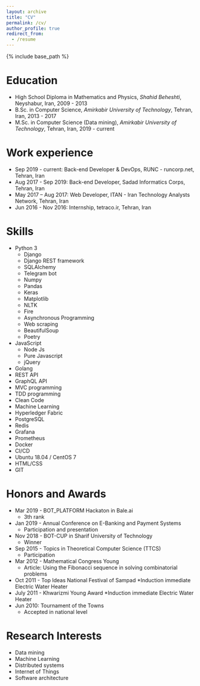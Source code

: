 ```yaml
---
layout: archive
title: "CV"
permalink: /cv/
author_profile: true
redirect_from:
  - /resume
---
```


{% include base_path %}

Education
======
* High School Diploma in Mathematics and Physics, *Shahid Beheshti*, Neyshabur, Iran, 2009 - 2013 
* B.Sc. in Computer Science, *Amirkabir University of Technology*, Tehran, Iran, 2013 - 2017
* M.Sc. in Computer Science (Data mining), *Amirkabir University of Technology*, Tehran, Iran, 2019 - current

Work experience
======
* Sep 2019 - current: Back-end Developer & DevOps, RUNC - runcorp.net, Tehran, Iran
* Aug 2017 - Sep 2019: Back-end Developer, Sadad Informatics Corps, Tehran, Iran
* May 2017 – Aug 2017: Web Developer, ITAN - Iran Technology Analysts Network, Tehran, Iran
* Jun 2016 - Nov 2016: Internship, tetraco.ir, Tehran, Iran
  
Skills
======
* Python 3
  * Django
  * Django REST framework
  * SQLAlchemy
  * Telegram bot
  * Numpy
  * Pandas
  * Keras
  * Matplotlib
  * NLTK
  * Fire
  * Asynchronous Programming
  * Web scraping
  * BeautifulSoup
  * Poetry
* JavaScript
  * Node Js
  * Pure Javascript
  * jQuery
* Golang
* REST API
* GraphQL API
* MVC programming
* TDD programming
* Clean Code
* Machine Learning
* Hyperledger Fabric
* PostgreSQL
* Redis
* Grafana
* Prometheus
* Docker
* CI/CD
* Ubuntu 18.04 / CentOS 7
* HTML/CSS
* GIT
  
Honors and Awards
======
* Mar 2019 - BOT_PLATFORM Hackaton in Bale.ai
  * 3th rank
* Jan 2019 - Annual Conference on E-Banking and Payment Systems
  * Participation and presentation
* Nov 2018 - BOT-CUP in Sharif University of Technology
  * Winner
* Sep 2015 - Topics in Theoretical Computer Science (TTCS)
  * Participation
* Mar 2012 - Mathematical Congress Young
  * Article: Using the Fibonacci sequence in solving combinatorial problems
* Oct 2011 - Top Ideas National Festival of Sampad
  *Induction immediate Electric Water Heater
* July 2011 - Khwarizmi Young Award
  *Induction immediate Electric Water Heater
* Jun 2010: Tournament of the Towns
  * Accepted in national level 

Research Interests
======
* Data mining
* Machine Learning
* Distributed systems
* Internet of Things
* Software architecture

